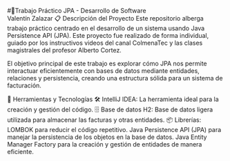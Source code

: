 #🧾Trabajo Práctico JPA - Desarrollo de Software</h1> <br/> 
Valentín Zalazar
📋 Descripción del Proyecto
Este repositorio alberga trabajo práctico centrado en el desarrollo de un sistema usando Java Persistence API (JPA). Este proyecto fue realizado de forma individual, guiado por los instructivos videos del canal ColmenaTec y las clases magistrales del profesor Alberto Cortez.

El objetivo principal de este trabajo es explorar cómo JPA nos permite interactuar eficientemente con bases de datos mediante entidades, relaciones y persistencia, creando una estructura sólida para un sistema de facturación.

🔧 Herramientas y Tecnologías
🛠️ IntelliJ IDEA: La herramienta ideal para la creación y gestión del código.
🗄️ Base de datos H2: Base de datos ligera utilizada para almacenar las facturas y otras entidades.
📦 Librerías:
LOMBOK para reducir el código repetitivo.
Java Persistence API (JPA) para manejar la persistencia de los objetos en la base de datos.
Java Entity Manager Factory para la creación y gestión de entidades de manera eficiente.
